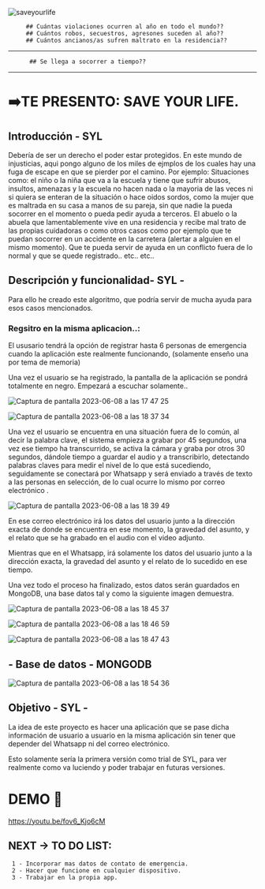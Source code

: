 
![saveyourlife](https://github.com/Ironhack-Data-Madrid-Abril-2023/w8-final_project/assets/125477881/a9421019-bdf9-45d2-b747-a70c91078d69)







         ## Cuántas violaciones ocurren al año en todo el mundo??
         ## Cuántos robos, secuestros, agresones suceden al año??
         ## Cuántos ancianos/as sufren maltrato en la residencia??





******************************************************

          ## Se llega a socorrer a tiempo??

******************************************************


# ➡️TE PRESENTO: SAVE YOUR LIFE. 


## Introducción - SYL 


Debería de ser un derecho el poder estar protegidos. En este mundo de injusticias, aqui pongo alguno de los miles de ejmplos de los cuales hay una fuga de escape en que se pierder por el camino. Por ejemplo: Situaciones como: el niño o la niña que va a la escuela y tiene que sufrir abusos, insultos, amenazas y la escuela no hacen nada o la mayoria de las veces ni si quiera se enteran de la situación o hace oidos sordos, como la mujer que es maltrada en su casa a manos de su pareja, sin que nadie la pueda socorrer en el momento o pueda pedir ayuda a terceros. El abuelo o la abuela que lamentablemente vive en una residencia y recibe mal trato de las propias cuidadoras o como otros casos como por ejemplo que te puedan socorrer en un accidente en la carretera (alertar a alguien en el mismo momento). Que te pueda servir de ayuda en un conflicto fuera de lo normal y que se quede registrado.. etc.. etc..


## Descripción y funcionalidad- SYL -

Para ello he creado este algoritmo, que podría servir de mucha ayuda para esos casos mencionados.

### Regsitro en la misma aplicacion..:

El ususario tendrá la opción de registrar hasta 6 personas de emergencia cuando la aplicación este realmente funcionando, (solamente enseño una por tema de memoria)

Una vez el usuario se ha registrado, la pantalla de la aplicación se pondrá totalmente en negro. Empezará a escuchar solamente.. 


![Captura de pantalla 2023-06-08 a las 17 47 25](https://github.com/Ironhack-Data-Madrid-Abril-2023/7.4-lab_unsupervised_learning_evaluation/assets/125477881/504cbdfd-17b2-40d4-8b52-2784302c2267)



![Captura de pantalla 2023-06-08 a las 18 37 34](https://github.com/Ironhack-Data-Madrid-Abril-2023/7.4-lab_unsupervised_learning_evaluation/assets/125477881/5778151d-9d5b-40e7-b647-4be598bad4dc)





Una vez el usuario se encuentra en una situación fuera de lo común, al decir la palabra clave, el sistema empieza a grabar por 45 segundos, una vez ese tiempo ha transcurrido, se activa la cámara y graba por otros 30 segundos, dándole tiempo a guardar el audio y a transcribirlo, detectando palabras claves para medir el nivel de lo que está sucediendo, seguidamente se conectará por Whatsapp y será enviado a través de texto a las personas en selección, de lo cual ocurre lo mismo por correo electrónico .


![Captura de pantalla 2023-06-08 a las 18 39 49](https://github.com/Ironhack-Data-Madrid-Abril-2023/7.4-lab_unsupervised_learning_evaluation/assets/125477881/cdfe78db-d1e9-4545-870e-fe14ddba4e12)





En ese correo electrónico irá los datos del usuario junto a la dirección exacta de donde se encuentra en ese momento, la gravedad del asunto, y el relato que se ha grabado en el audio con el video adjunto.

Mientras que en el Whatsapp, irá solamente los datos del usuario junto a la dirección exacta, la gravedad del asunto y el relato de lo sucedido en ese tiempo.


Una vez todo el proceso ha finalizado, estos datos serán guardados en MongoDB, una base datos tal y como la siguiente imagen demuestra.





![Captura de pantalla 2023-06-08 a las 18 45 37](https://github.com/Ironhack-Data-Madrid-Abril-2023/7.4-lab_unsupervised_learning_evaluation/assets/125477881/367ccf3b-095f-4259-b304-278897402b68)




![Captura de pantalla 2023-06-08 a las 18 46 59](https://github.com/Ironhack-Data-Madrid-Abril-2023/7.4-lab_unsupervised_learning_evaluation/assets/125477881/d2ad171d-f18f-427d-9994-7877cca7387d)



![Captura de pantalla 2023-06-08 a las 18 47 43](https://github.com/Ironhack-Data-Madrid-Abril-2023/7.4-lab_unsupervised_learning_evaluation/assets/125477881/a266f330-a9ea-4c18-b1c7-3d09f9a7336a)




## - Base de datos - MONGODB


![Captura de pantalla 2023-06-08 a las 18 54 36](https://github.com/Ironhack-Data-Madrid-Abril-2023/7.4-lab_unsupervised_learning_evaluation/assets/125477881/940603d6-2d23-4360-9bbb-0fd79d4fa4d2)




## Objetivo - SYL -
La idea de este proyecto es hacer una aplicación que se pase dicha información de usuario a usuario en la misma aplicación sin tener que depender del Whatsapp ni del correo electrónico.

Esto solamente sería la primera versión como trial de SYL, para ver realmente como va luciendo y poder trabajar en futuras versiones.

# DEMO  🎥 


https://youtu.be/fov6_Kjo6cM







## NEXT  ->  TO DO LIST:



     1 - Incorporar mas datos de contato de emergencia.
     2 - Hacer que funcione en cualquier dispositivo.
     3 - Trabajar en la propia app.
 
 
 
 
 




